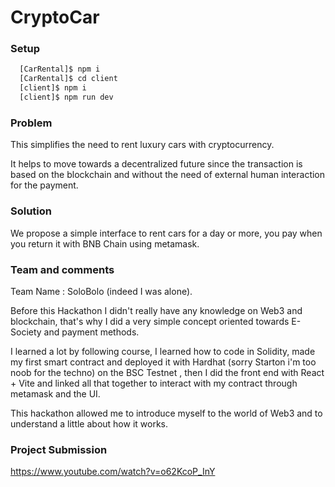 # CryptoCar

### **Setup**
```bash
  [CarRental]$ npm i
  [CarRental]$ cd client
  [client]$ npm i
  [client]$ npm run dev
```
  

### Problem

This simplifies the need to rent luxury cars with cryptocurrency.

It helps to move towards a decentralized future since the transaction is based on the blockchain and without the need of external human interaction for the payment.

### Solution

We propose a simple interface to rent cars for a day or more, you pay when you return it with BNB Chain using metamask.

### Team and comments

Team Name : SoloBolo (indeed I was alone).

Before this Hackathon I didn't really have any knowledge on Web3 and blockchain, that's why I did a very simple concept oriented towards E-Society and payment methods.

I learned a lot by following course, I learned how to code in Solidity, made my first smart contract and deployed it with Hardhat (sorry Starton i'm too noob for the techno) on the BSC Testnet , then I did the front end with React + Vite and linked all that together to interact with my contract through metamask and the UI.

This hackathon allowed me to introduce myself to the world of Web3 and to understand a little about how it works.

### Project Submission

https://www.youtube.com/watch?v=o62KcoP_InY
